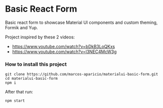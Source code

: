 # Basic React Form

Basic react form to showcase Material UI components and custom theming, Formik and Yup.

Project inspired by these 2 videos:

* https://www.youtube.com/watch?v=bDkB3LoQKxs
* https://www.youtube.com/watch?v=l3NEC4McW3g


### How to install this project

```
git clone https://github.com/marcos-aparicio/materialui-basic-form.git
cd materialui-basic-form
npm i
```

After that run:

```
npm start
```
